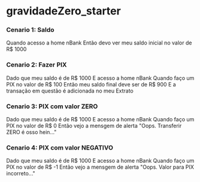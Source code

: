 # gravidadeZero_starter

### Cenario 1: Saldo
Quando acesso a home nBank
Então devo ver meu saldo inicial no valor de R$ 1000

### Cenario 2: Fazer PIX
Dado que meu saldo é de R$ 1000
E acesso a home nBank
Quando faço um PIX no valor de R$ 100
Então meu saldo final deve ser de R$ 900
E a transação em questão é adicionada no meu Extrato

### Cenario 3: PIX com valor ZERO
Dado que meu saldo é de R$ 1000
E acesso a home nBank
Quando faço um PIX no valor de R$ 0
Então vejo a mensgem de alerta "Oops. Transferir ZERO é osso hein..."

### Cenario 4: PIX com valor NEGATIVO
Dado que meu saldo é de R$ 1000
E acesso a home nBank
Quando faço um PIX no valor de R$ -1
Então vejo a mensgem de alerta "Oops. Valor para PIX incorreto..."
